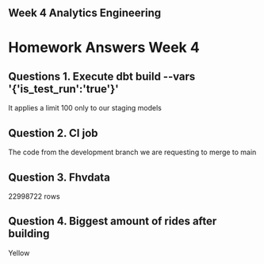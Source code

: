 ## Week 4 Analytics Engineering

# Homework Answers Week 4

## Questions 1. Execute dbt build --vars '{'is_test_run':'true'}'
It applies a limit 100 only to our staging models

## Question 2. CI job
The code from the development branch we are requesting to merge to main

## Question 3. Fhvdata
22998722 rows

## Question 4. Biggest amount of rides after building 
Yellow